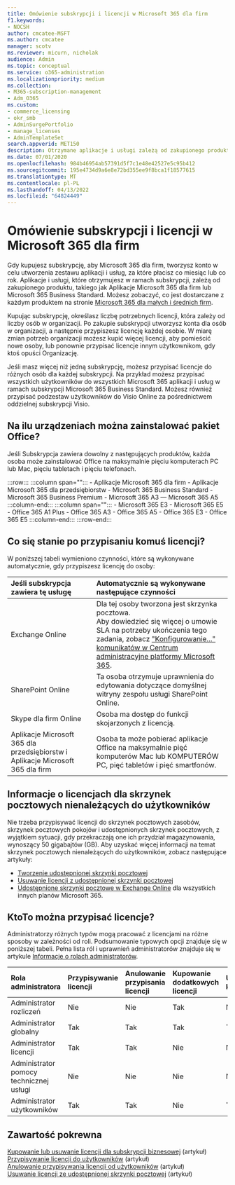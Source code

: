 ```yaml
---
title: Omówienie subskrypcji i licencji w Microsoft 365 dla firm
f1.keywords:
- NOCSH
author: cmcatee-MSFT
ms.author: cmcatee
manager: scotv
ms.reviewer: micurn, nicholak
audience: Admin
ms.topic: conceptual
ms.service: o365-administration
ms.localizationpriority: medium
ms.collection:
- M365-subscription-management
- Adm_O365
ms.custom:
- commerce_licensing
- okr_smb
- AdminSurgePortfolio
- manage_licenses
- AdminTemplateSet
search.appverid: MET150
description: Otrzymane aplikacje i usługi zależą od zakupionego produktu Microsoft 365, takiego jak Aplikacje Microsoft 365 dla firm.
ms.date: 07/01/2020
ms.openlocfilehash: 984b46954ab57391d5f7c1e48e42527e5c95b412
ms.sourcegitcommit: 195e4734d9a6e8e72bd355ee9f8bca1f18577615
ms.translationtype: MT
ms.contentlocale: pl-PL
ms.lasthandoff: 04/13/2022
ms.locfileid: "64824449"
---
```

# <a name="understand-subscriptions-and-licenses-in-microsoft-365-for-business"></a>Omówienie subskrypcji i licencji w Microsoft 365 dla firm

Gdy kupujesz subskrypcję, aby Microsoft 365 dla firm, tworzysz konto w celu utworzenia zestawu aplikacji i usług, za które płacisz co miesiąc lub co rok. Aplikacje i usługi, które otrzymujesz w ramach subskrypcji, zależą od zakupionego produktu, takiego jak Aplikacje Microsoft 365 dla firm lub Microsoft 365 Business Standard. Możesz zobaczyć, co jest dostarczane z każdym produktem na stronie [Microsoft 365 dla małych i średnich firm](https://products.office.com/compare-all-microsoft-office-products?&activetab=tab:primaryr1).

Kupując subskrypcję, określasz liczbę potrzebnych licencji, która zależy od liczby osób w organizacji. Po zakupie subskrypcji utworzysz konta dla osób w organizacji, a następnie przypiszesz licencję każdej osobie. W miarę zmian potrzeb organizacji możesz kupić więcej licencji, aby pomieścić nowe osoby, lub ponownie przypisać licencje innym użytkownikom, gdy ktoś opuści Organizację.

Jeśli masz więcej niż jedną subskrypcję, możesz przypisać licencje do różnych osób dla każdej subskrypcji. Na przykład możesz przypisać wszystkich użytkowników do wszystkich Microsoft 365 aplikacji i usług w ramach subskrypcji Microsoft 365 Business Standard. Możesz również przypisać podzestaw użytkowników do Visio Online za pośrednictwem oddzielnej subskrypcji Visio.

## <a name="how-many-devices-can-people-install-office-on"></a>Na ilu urządzeniach można zainstalować pakiet Office?

Jeśli Subskrypcja zawiera dowolny z następujących produktów, każda osoba może zainstalować Office na maksymalnie pięciu komputerach PC lub Mac, pięciu tabletach i pięciu telefonach.

:::row:::
   :::column span="":::
        - Aplikacje Microsoft 365 dla firm - Aplikacje Microsoft 365 dla przedsiębiorstw - Microsoft 365 Business Standard - Microsoft 365 Business Premium       - Microsoft 365 A3 — Microsoft 365 A5
   :::column-end:::
   :::column span="":::
        - Microsoft 365 E3 - Microsoft 365 E5 - Office 365 A1 Plus - Office 365 A3 - Office 365 A5 - Office 365 E3 - Office 365 E5
   :::column-end:::
:::row-end:::

## <a name="what-happens-when-you-assign-a-license-to-someone"></a>Co się stanie po przypisaniu komuś licencji?

W poniższej tabeli wymieniono czynności, które są wykonywane automatycznie, gdy przypiszesz licencję do osoby:
  
|Jeśli subskrypcja zawiera tę usługę|Automatycznie są wykonywane następujące czynności|
|:-----|:-----|
|Exchange Online|Dla tej osoby tworzona jest skrzynka pocztowa. <br/> Aby dowiedzieć się więcej o umowie SLA na potrzeby ukończenia tego zadania, zobacz ["Konfigurowanie..." komunikatów w Centrum administracyjne platformy Microsoft 365](https://support.microsoft.com/help/2635238/setting-up-messages-in-the-office-365-admin-center). |
|SharePoint Online|Ta osoba otrzymuje uprawnienia do edytowania dotyczące domyślnej witryny zespołu usługi SharePoint Online.|
|Skype dla firm Online|Osoba ma dostęp do funkcji skojarzonych z licencją.|
|Aplikacje Microsoft 365 dla przedsiębiorstw i Aplikacje Microsoft 365 dla firm|Osoba ta może pobierać aplikacje Office na maksymalnie pięć komputerów Mac lub KOMPUTERÓW PC, pięć tabletów i pięć smartfonów.|

## <a name="understand-licenses-for-non-user-mailboxes"></a>Informacje o licencjach dla skrzynek pocztowych nienależących do użytkowników

Nie trzeba przypisywać licencji do skrzynek pocztowych zasobów, skrzynek pocztowych pokojów i udostępnionych skrzynek pocztowych, z wyjątkiem sytuacji, gdy przekraczają one ich przydział magazynowania, wynoszący 50 gigabajtów (GB). Aby uzyskać więcej informacji na temat skrzynek pocztowych nienależących do użytkowników, zobacz następujące artykuły:
  
- [Tworzenie udostępnionej skrzynki pocztowej](../../admin/email/create-a-shared-mailbox.md)
- [Usuwanie licencji z udostępnionej skrzynki pocztowej](../../admin/email/remove-license-from-shared-mailbox.md)
- [Udostępnione skrzynki pocztowe w Exchange Online](/exchange/collaboration-exo/shared-mailboxes) dla wszystkich innych planów Microsoft 365.

## <a name="who-can-assign-licenses"></a>KtoTo można przypisać licencje?

Administratorzy różnych typów mogą pracować z licencjami na różne sposoby w zależności od roli. Podsumowanie typowych opcji znajduje się w poniższej tabeli. Pełna lista ról i uprawnień administratorów znajduje się w artykule [Informacje o rolach administratorów](../../admin/add-users/about-admin-roles.md).
  
|Rola administratora|Przypisywanie licencji|Anulowanie przypisania licencji|Kupowanie dodatkowych licencji|Usuwanie konta|
|:-----|:-----|:-----|:-----|:-----|
|Administrator rozliczeń|Nie|Nie|Tak|Nie|
|Administrator globalny|Tak|Tak|Tak|Tak|
|Administrator licencji|Tak|Tak|Nie|Nie|
|Administrator pomocy technicznej usługi|Nie|Nie|Nie|Nie|
|Administrator użytkowników|Tak|Tak|Nie|Tak|

## <a name="related-content"></a>Zawartość pokrewna

[Kupowanie lub usuwanie licencji dla subskrypcji biznesowej](buy-licenses.md) (artykuł)\
[Przypisywanie licencji do użytkowników](../../admin/manage/assign-licenses-to-users.md) (artykuł)\
[Anulowanie przypisywania licencji od użytkowników](../../admin/manage/remove-licenses-from-users.md) (artykuł)\
[Usuwanie licencji ze udostępnionej skrzynki pocztowej](../../admin/email/remove-license-from-shared-mailbox.md) (artykuł)
